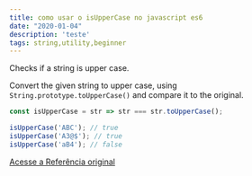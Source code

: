 ```yaml
---
title: como usar o isUpperCase no javascript es6
date: "2020-01-04"
description: 'teste'
tags: string,utility,beginner
---
```


Checks if a string is upper case.

Convert the given string to upper case, using `String.prototype.toUpperCase()` and compare it to the original.

```js
const isUpperCase = str => str === str.toUpperCase();
```

```js
isUpperCase('ABC'); // true
isUpperCase('A3@$'); // true
isUpperCase('aB4'); // false
```

[Acesse a Referência original](http://github.com/30-seconds/)
